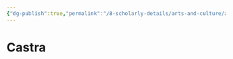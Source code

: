 ```yaml
---
{"dg-publish":true,"permalink":"/8-scholarly-details/arts-and-culture/architecture/castra/","noteIcon":""}
---
```


# Castra
